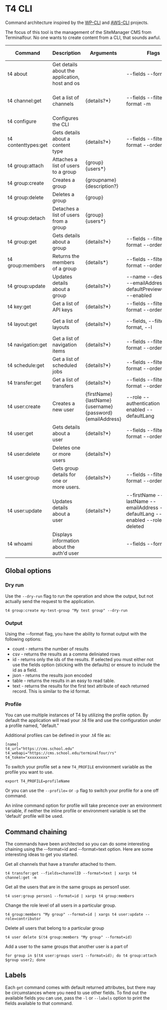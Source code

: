 # T4 CLI

Command architecture inspired by the [WP-CLI](https://wp-cli.org/) and [AWS-CLI](https://docs.aws.amazon.com/cli/index.html) projects.

The focus of this tool is the management of the SiteManager CMS from Terminalfour. No one wants to create content from a CLI, that sounds awful.

| Command              | Description                                    | Arguments                                                   | Flags                                                                          | Default Format |
| -------------------- |------------------------------------------------|-------------------------------------------------------------|--------------------------------------------------------------------------------|----------------|
| t4 about             | Get details about the application, host and os |                                                             | --fields --format                                                              | Table          |
| t4 channel:get       | Get a list of channels                         | {details?*}                                                 | --fields --filter --format -m|--microsite --order --sort                       | Table          |
| t4 configure         | Configures the CLI                             |                                                             |                                                                                | None           |
| t4 contenttypes:get  | Gets details about a content type              | {details?*}                                                 | --fields --filter --format --order --sort                                      | Table          |
| t4 group:attach      | Attaches a list of users to a group            | {group} {users*}                                            |                                                                                | None           |
| t4 group:create      | Creates a group                                | {groupname} {description?}                                  |                                                                                | None           |
| t4 group:delete      | Deletes a group                                | {group}                                                     |                                                                                | None           |
| t4 group:detach      | Detaches a list of users from a group          | {group} {users*}                                            |                                                                                | None           |
| t4 group:get         | Gets details about a group                     | {details?*}                                                 | --fields --filter --format --order --sort                                      | Table          |
| t4 group:members     | Returns the members of a group                 | {details*}                                                  | --fields --filter --format --order --sort                                      | Table          |
| t4 group:update      | Updates details about a group                  | {details?*}                                                 | --name --description --emailAddress --defaultPreviewChannel --enabled          | Success        |
| t4 key:get           | Get a list of API keys                         | {details?*}                                                 | --fields --filter --format --order --sort                                      | Table          |
| t4 layout:get        | Get a list of layouts                          | {details?*}                                                 | --fields, --filter, --format, --l|labels, --sort, --order                      | Table          |
| t4 navigation:get    | Get a list of navigation items                 | {details?*}                                                 | --fields --filter --format --order --sort                                      | Table          |
| t4 schedule:get      | Get a list of scheduled jobs                   | {details?*}                                                 | --fields --filter --format --order --sort                                      | Table          |
| t4 transfer:get      | Get a list of transfers                        | {details?*}                                                 | --fields --filter --format --order --sort                                      | Table          |
| t4 user:create       | Creates a new user                             | {firstName} {lastName} {username} {password} {emailAddress} | --role --authentication --enabled --defaultLang                                | Success        |
| t4 user:get          | Gets details about a user                      | {details?*}                                                 | --fields --filter --format --order --sort                                      | Table          |
| t4 user:delete       | Deletes one or more users                      | {details?*}                                                 |                                                                                | Success        |
| t4 user:group        | Gets group details for one or more users.      | {details?*}                                                 | --fields --filter --format --order --sort                                      | Table          |
| t4 user:update       | Updates details about a user                   | {details?*}                                                 | --firstName --lastName --emailAddress --defaultLang --enabled --role --deleted | Success        |
| t4 whoami            | Displays information about the auth'd user     |                                                             | --fields --format                                                              | Table          |

## Global options

### Dry run

Use the `--dry-run` flag to run the operation and show the output, but not actually send the request to the application.

```
t4 group:create my-test-group "My test group" --dry-run
```

### Output

Using the --format flag, you have the ability to format output with the following options:

* count - returns the number of results
* csv - returns the results as a comma deliniated rows
* id - returns only the ids of the results. If selected you must either not use the fields option (sticking with the defaults) or ensure to include the id as a field.
* json - returns the results json encoded
* table - returns the results in an easy to read table.
* text - returns the results for the first text attribute of each returned record. This is similar to the id format.

### Profile

You can use multiple instances of T4 by utilizing the profile option. By default the application will read your .t4 file and use the configuration under a profile named, "default." 

Additional profiles can be defined in your .t4 file as:

```
[name]
t4_url="https://cms.school.edu"
t4_webapi="https://cms.school.edu/terminalfour/rs"
t4_token="xxxxxxxxx"
```

To switch your profile set a new `T4_PROFILE` environment variable as the profile you want to use.

```export T4_PROFILE=profileName```

Or you can use the `--profile=` or `-p` flag to switch your profile for a one off command.

An inline command option for profile will take precence over an environment variable, if neither the inline profile or environment variable is set the 'default' profile will be used.

## Command chaining

The commands have been architected so you can do some interesting chaining using the --format=id and --format=text option. Here are some interesting ideas to get you started.


Get all channels that have a transfer attached to them.
```
t4 transfer:get --fields=channelID --format=text | xargs t4 channel:get -m
```

Get all the users that are in the same groups as person1 user.
```
t4 user:group person1 --format=id | xargs t4 group:members
```

Change the role level of all users in a particular group.
```
t4 group:members "My group" --format=id | xargs t4 user:update --role=contributor
```

Delete all users that belong to a particular group
```
t4 user delete $(t4 group:members "My group" --format=id)
```

Add a user to the same groups that another user is a part of
```
for group in $(t4 user:groups user1 --format=id); do t4 group:attach $group user2; done
```

## Labels

Each `get` command comes with default returned attributes, but there may be circumstances where you need to use other fields. To find out the available fields you can use, pass the `-l` or `--labels` option to print the fields available to that command.